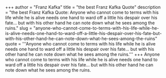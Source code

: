 +++
author = "Franz Kafka"
title = "the best Franz Kafka Quote"
description = "the best Franz Kafka Quote: Anyone who cannot come to terms with his life while he is alive needs one hand to ward off a little his despair over his fate... but with his other hand he can note down what he sees among the ruins."
slug = "anyone-who-cannot-come-to-terms-with-his-life-while-he-is-alive-needs-one-hand-to-ward-off-a-little-his-despair-over-his-fate-but-with-his-other-hand-he-can-note-down-what-he-sees-among-the-ruins"
quote = '''Anyone who cannot come to terms with his life while he is alive needs one hand to ward off a little his despair over his fate... but with his other hand he can note down what he sees among the ruins.'''
+++
Anyone who cannot come to terms with his life while he is alive needs one hand to ward off a little his despair over his fate... but with his other hand he can note down what he sees among the ruins.
